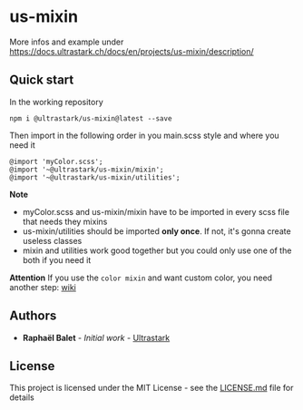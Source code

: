# us-mixin

More infos and example under https://docs.ultrastark.ch/docs/en/projects/us-mixin/description/

## Quick start

In the working repository

```
npm i @ultrastark/us-mixin@latest --save
```

Then import in the following order in you main.scss style and where you need it

```
@import 'myColor.scss';
@import '~@ultrastark/us-mixin/mixin';
@import '~@ultrastark/us-mixin/utilities';
```

**Note**
- myColor.scss and us-mixin/mixin have to be imported in every scss file that needs they mixins
- us-mixin/utilities should be imported **only once**. If not, it's gonna create useless classes
- mixin and utilities work good together but you could only use one of the both if you need it

**Attention**
If you use the `color mixin` and want custom color, you need another step: [wiki](https://github.com/ultrastark/us-mixin/wiki/color)


## Authors

- **Raphaël Balet** - _Initial work_ - [Ultrastark](https://ultrastark.ch)

## License

This project is licensed under the MIT License - see the [LICENSE.md](LICENSE.md) file for details
